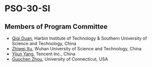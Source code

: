 # PSO-30-SI


## Members of Program Committee

* [Qiqi Duan](https://scholar.google.com/citations?user=a3BJ54cAAAAJ&hl=en), Harbin Institute of Technology & Southern University of Science and Technology, China
* [Zhiwei Xu](https://jaywayxu.github.io/), Wuhan University of Science and Technology, China
* [Yijun Yang](https://stevenyangyj.github.io/), Tencent Inc., China
* [Guochen Zhou](https://scholar.google.com/citations?user=TQu92D8AAAAJ&hl=en), University of Connecticut, USA
